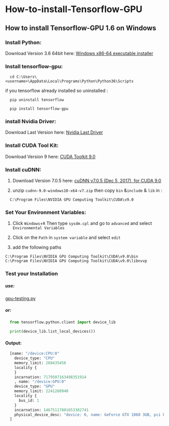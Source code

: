 # How-to-install-Tensorflow-GPU
## How to install Tensorflow-GPU 1.6 on Windows

### Install Python:

Download Version 3.6 64bit here: [Windows x86-64 executable installer](https://www.python.org/downloads/release/python-364/)

### Install tensorflow-gpu:

````shell
  cd C:\Users\<username>\AppData\Local\Programs\Python\Python36\Scripts
````
if you  tensorflow already installed so uninstalled :
````shell
  pip uninstall tensorflow
````
````shell
  pip install tensorflow-gpu
````

### install Nvidia Driver:

Download Last Version here: [Nvidia Last Driver](http://www.nvidia.fr/Download/index.aspx?lang=fr)

### Install CUDA Tool Kit:

Download Version 9 here: [CUDA Toolkit 9.0](https://developer.nvidia.com/cuda-90-download-archive?target_os=Windows&target_arch=x86_64&target_version=10&target_type=exelocal)

### Install cuDNN:

1. Download Version 7.0.5 here: [cuDNN v7.0.5 (Dec 5, 2017), for CUDA 9.0](https://developer.nvidia.com/rdp/cudnn-download)

2. unzip `cudnn-9.0-windows10-x64-v7.zip` then copy `bin` &`include` & `lib` in : 

````shell
  C:\Program Files\NVIDIA GPU Computing Toolkit\CUDA\v9.0
````

### Set Your Environment Variables:

1. Click `Windows`+`R`  Then type `sysdm.cpl` and go to `advanced` and select `Environmental Variables`   

2. Click on the `Path` in `system variable` and select `edit`      

3. add the following paths

  `C:\Program Files\NVIDIA GPU Computing Toolkit\CUDA\v9.0\bin`        
  `C:\Program Files\NVIDIA GPU Computing Toolkit\CUDA\v9.0\libnvvp`      

### Test your Installation

##### use:

[gpu-testing.py](gpu-testing.py)

##### or:

```python
  from tensorflow.python.client import device_lib

  print(device_lib.list_local_devices())
```
#### Output: 

```python
  [name: "/device:CPU:0"
    device_type: "CPU"
    memory_limit: 268435456
    locality {
    }
    incarnation: 7179507163498351914
    , name: "/device:GPU:0"
    device_type: "GPU"
    memory_limit: 2241268940
    locality {
      bus_id: 1
    }
    incarnation: 14675117801653382741
    physical_device_desc: "device: 0, name: GeForce GTX 1060 3GB, pci bus id: 0000:23:00.0, compute capability: 6.1"
  ]
```
